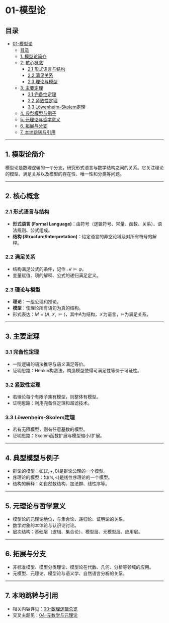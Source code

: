 # 01-模型论

## 目录

- [01-模型论](#01-模型论)
  - [目录](#目录)
  - [1. 模型论简介](#1-模型论简介)
  - [2. 核心概念](#2-核心概念)
    - [2.1 形式语言与结构](#21-形式语言与结构)
    - [2.2 满足关系](#22-满足关系)
    - [2.3 理论与模型](#23-理论与模型)
  - [3. 主要定理](#3-主要定理)
    - [3.1 完备性定理](#31-完备性定理)
    - [3.2 紧致性定理](#32-紧致性定理)
    - [3.3 Löwenheim-Skolem定理](#33-löwenheim-skolem定理)
  - [4. 典型模型与例子](#4-典型模型与例子)
  - [5. 元理论与哲学意义](#5-元理论与哲学意义)
  - [6. 拓展与分支](#6-拓展与分支)
  - [7. 本地跳转与引用](#7-本地跳转与引用)

---

## 1. 模型论简介

模型论是数理逻辑的一个分支，研究形式语言与数学结构之间的关系。它关注理论的模型、满足关系以及模型的存在性、唯一性和分类等问题。

---

## 2. 核心概念

### 2.1 形式语言与结构

- **形式语言 (Formal Language)**：由符号（逻辑符号、常量、函数、关系）、语法规则、公式组成。
- **结构 (Structure/Interpretation)**：给定语言的非空论域及对所有符号的解释。

### 2.2 满足关系

- 结构满足公式的条件，记作 $\mathcal{M} \models \varphi$。
- 变量赋值、项的解释、公式的递归满足定义。

### 2.3 理论与模型

- **理论**：一组公理和推论。
- **模型**：使理论所有语句为真的结构。
- 形式表达：$M = \langle A, \mathcal{L}, \models \rangle$，其中$A$为结构，$\mathcal{L}$为语言，$\models$为满足关系。

---

## 3. 主要定理

### 3.1 完备性定理

- 一阶逻辑的语法推导与语义满足等价。
- 证明思路：Henkin构造法，构造模型使得可满足性等价于可证性。

### 3.2 紧致性定理

- 若理论每个有限子集有模型，则整体有模型。
- 证明思路：利用完备性定理和超滤技术。

### 3.3 Löwenheim-Skolem定理

- 若有无限模型，则有任意基数的模型。
- 证明思路：Skolem函数扩展与模型缩小/扩展。

---

## 4. 典型模型与例子

- 群论的模型：如$(\mathbb{Z}, +, 0)$是群论公理的一个模型。
- 序理论的模型：如$(\mathbb{N}, <)$是线性序理论的一个模型。
- 结构的解释：如自然数结构、加法群、线性序等。

---

## 5. 元理论与哲学意义

- 模型论的元理论地位，与集合论、递归论、证明论的关系。
- 数学对象的本体论与认识论讨论。
- 层次结构：基础层（逻辑、集合论）、模型层、元模型层、应用层。

---

## 6. 拓展与分支

- 非标准模型、模型分类理论、模型论在代数、几何、分析等领域的应用。
- 元模型、元理论、模型论与语义学、自然语言分析的关系。

---

## 7. 本地跳转与引用

- 相关内容详见：[00-数理逻辑总览](00-数理逻辑总览.md)
- 交叉主题见：[04-元数学与元理论](04-元数学与元理论.md)
